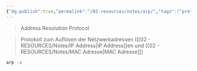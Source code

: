```yaml
---
{"dg-publish":true,"permalink":"/02-resources/notes/arp/","tags":["protocol","netzwerk/protocol","linux","command","windows"],"noteIcon":"","updated":"2024-07-21T21:52:06.106+02:00"}
---
```


> Address Resolution Protocol

> Protokoll zum Auflösen der Netzwerkadressen ([[02 - RESOURCES/Notes/IP Address\|IP Address]]en und [[02 - RESOURCES/Notes/MAC Adresse\|MAC Adresse]])


```sh
arp -a
```
